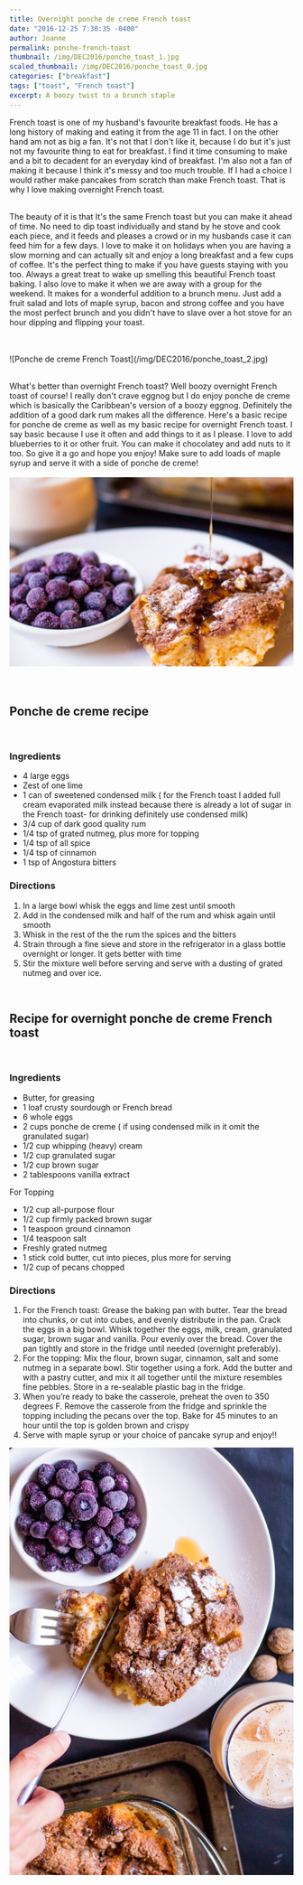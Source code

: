 ```yaml
---
title: Overnight ponche de creme French toast
date: "2016-12-25 7:30:35 -0400"
author: Joanne
permalink: ponche-french-toast
thumbnail: /img/DEC2016/ponche_toast_1.jpg
scaled_thumbnail: /img/DEC2016/ponche_toast_0.jpg
categories: ["breakfast"]
tags: ["toast", "French toast"]
excerpt: A boozy twist to a brunch staple
---
```


French toast is one of my husband's favourite breakfast foods. He has a long history of making and eating it from the age 11 in fact. I on the other hand am not as big a fan. It's not that I don't like it, because I do but it's just not my favourite thing to eat for breakfast. I find it time consuming to make and a bit to decadent for an everyday kind of breakfast. I'm also not a fan of making it because I think it's messy and too much trouble. If I had a choice I would rather make pancakes from scratch than make
French toast. That is why I love making overnight French toast.  
<br>

The beauty of it is that It's the same French toast but you can make it ahead of time. No need to dip toast individually and stand by he stove and cook each piece, and it feeds and pleases a crowd or in my husbands case it can feed him for a few days. I love to make it on holidays when you are having a slow morning and can actually sit and enjoy a long breakfast and a few cups of coffee.  It's the perfect thing to make if you have guests staying with you too. Always a great treat to wake up smelling this beautiful French toast baking.  I also love to make it when we are away with a group for the weekend.  It makes for a wonderful addition to a brunch menu. Just add a fruit salad and lots of maple syrup, bacon and strong coffee and you have the most perfect brunch and you didn't have to slave over a hot stove for an hour dipping and flipping your toast.

<br>
<br>
![Ponche de creme French Toast](/img/DEC2016/ponche_toast_2.jpg)  
<br>
<br>

What's better than overnight French toast? Well boozy overnight French toast of course! I really don't crave eggnog but I do enjoy ponche de creme which is basically the Caribbean's version of a boozy eggnog. Definitely the addition of a good dark rum makes all the difference. Here's a basic recipe for ponche de creme as well as my basic recipe for overnight French toast.  I say basic because I use it often and add things to it as I please.  I love to add blueberries to it or other fruit. You can make it chocolatey and add nuts to it too. So give it a go and hope you enjoy! Make sure to add loads of maple syrup and serve it with a side of ponche de creme!
<br>
<br>
![Ponche de creme French Toast](/img/DEC2016/ponche_toast_3.jpg)  
<br>
<br>

## Ponche de creme recipe
<br>

### Ingredients

* 4 large eggs
* Zest of one lime
* 1 can of sweetened condensed milk ( for the French toast I added full cream evaporated milk instead because there is already a lot of sugar in the French toast- for drinking definitely use condensed milk)
* 3/4 cup of dark good quality rum
* 1/4 tsp of grated nutmeg, plus more for topping
* 1/4 tsp of all spice
* 1/4 tsp of cinnamon
* 1 tsp of Angostura bitters

### Directions

1. In a large bowl whisk the eggs and lime zest until smooth
1. Add in the condensed milk and half of the rum and whisk again until smooth
1. Whisk in the rest of the the rum the spices and the bitters
1. Strain through a fine sieve and store in the refrigerator in a glass bottle overnight or longer.  It gets better with time
1. Stir the mixture well before serving and serve with a dusting of grated nutmeg and over ice.  
<br>

## Recipe for overnight ponche de creme French toast
<br>

### Ingredients

* Butter, for greasing
* 1 loaf crusty sourdough or French bread
* 6 whole eggs
* 2 cups ponche de creme ( if using condensed milk in it omit the granulated sugar)
* 1/2 cup whipping (heavy) cream
* 1/2 cup granulated sugar
* 1/2 cup brown sugar
* 2 tablespoons vanilla extract

For Topping

* 1/2 cup all-purpose flour
* 1/2 cup firmly packed brown sugar
* 1 teaspoon ground cinnamon
* 1/4 teaspoon salt
* Freshly grated nutmeg
* 1 stick cold butter, cut into pieces, plus more for serving
* 1/2 cup of pecans chopped

### Directions

1. For the French toast: Grease the baking pan with butter. Tear the bread into chunks, or cut into cubes, and evenly distribute in the pan. Crack the eggs in a big bowl. Whisk together the eggs, milk, cream, granulated sugar, brown sugar and vanilla. Pour evenly over the bread. Cover the pan tightly and store in the fridge until needed (overnight preferably). 
2. For the topping: Mix the flour, brown sugar, cinnamon, salt and some nutmeg in a separate bowl. Stir together using a fork. Add the butter and with a pastry cutter, and mix it all together until the mixture resembles fine pebbles. Store in a re-sealable plastic bag in the fridge. 
3. When you’re ready to bake the casserole, preheat the oven to 350 degrees F. Remove the casserole from the fridge and sprinkle the topping including the pecans over the top. Bake for 45 minutes to an hour until the top is golden brown and crispy 
4. Serve with maple syrup or your choice of pancake syrup and enjoy!!   


![Ponche de creme French Toast](/img/DEC2016/ponche_toast_4.jpg)
